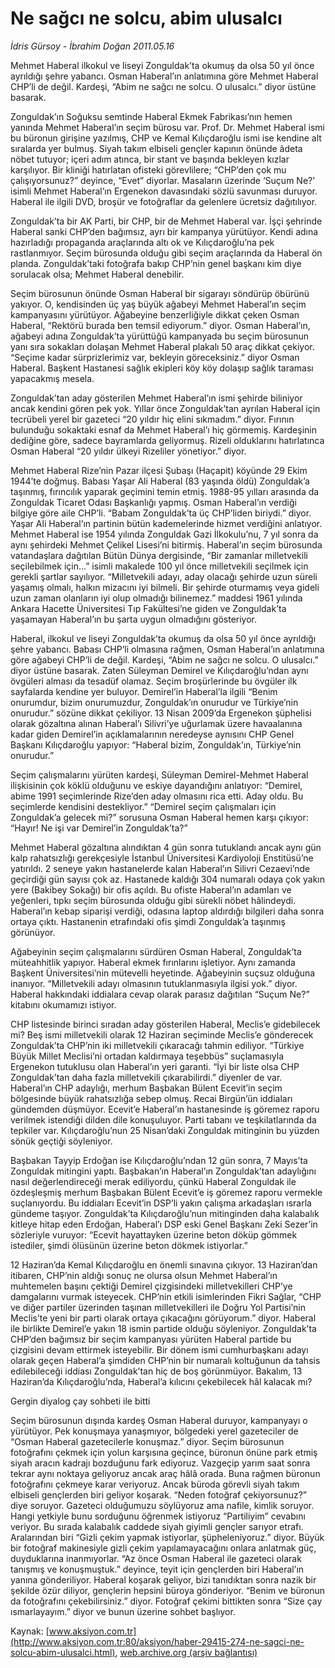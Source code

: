 # Ne sağcı ne solcu, abim ulusalcı

*İdris Gürsoy - İbrahim Doğan 2011.05.16*

<font class="agenda2NewsSpot">
 Mehmet Haberal ilkokul ve liseyi Zonguldak’ta okumuş da olsa 50 yıl önce ayrıldığı şehre yabancı. Osman Haberal’ın anlatımına göre Mehmet Haberal CHP’li de değil. Kardeşi, “Abim ne sağcı ne solcu. O ulusalcı.” diyor üstüne basarak.
</font>
<font class="newsDetail">
 <p>
  <p class="MsoNormal">
   Zonguldak’ın Soğuksu semtinde Haberal Ekmek Fabrikası’nın hemen yanında Mehmet Haberal’ın seçim bürosu var. Prof. Dr. Mehmet Haberal ismi bu büronun girişine yazılmış, CHP ve Kemal Kılıçdaroğlu ismi ise kendine alt sıralarda yer bulmuş. Siyah takım elbiseli gençler kapının önünde âdeta nöbet tutuyor; içeri adım atınca, bir stant ve başında bekleyen kızlar karşılıyor. Bir kliniği hatırlatan ofisteki görevlilere; “CHP’den çok mu çalışıyorsunuz?” deyince, “Evet” diyorlar. Masaların üzerinde ‘Suçum Ne?’ isimli Mehmet Haberal’ın Ergenekon davasındaki sözlü savunması duruyor. Haberal ile ilgili DVD, broşür ve fotoğraflar da gelenlere ücretsiz dağıtılıyor.
   <span>
   </span>
  </p>
  <p class="MsoNormal">
   Zonguldak’ta bir AK Parti, bir CHP, bir de Mehmet Haberal var. İşçi şehrinde Haberal sanki CHP’den bağımsız, ayrı bir kampanya yürütüyor. Kendi adına hazırladığı propaganda araçlarında altı ok ve Kılıçdaroğlu’na pek rastlanmıyor. Seçim bürosunda olduğu gibi seçim araçlarında da Haberal ön planda. Zonguldak’taki fotoğrafa bakıp CHP’nin genel başkanı kim diye sorulacak olsa; Mehmet Haberal denebilir.
  </p>
  <p class="MsoNormal">
   Seçim bürosunun önünde Osman Haberal bir sigarayı söndürüp öbürünü yakıyor.
   <span>
   </span>
   O, kendisinden üç yaş büyük ağabeyi Mehmet Haberal’ın seçim kampanyasını yürütüyor. Ağabeyine benzerliğiyle dikkat çeken Osman Haberal, “Rektörü burada ben temsil ediyorum.” diyor. Osman Haberal’ın, ağabeyi adına Zonguldak’ta yürüttüğü kampanyada bu seçim bürosunun yanı sıra sokakları dolaşan Mehmet Haberal plakalı 50 araç dikkat çekiyor. “Seçime kadar sürprizlerimiz var, bekleyin göreceksiniz.” diyor Osman Haberal. Başkent Hastanesi sağlık ekipleri köy köy dolaşıp sağlık taraması yapacakmış mesela.
   <span>
   </span>
  </p>
  <p class="MsoNormal">
   Zonguldak’tan aday gösterilen Mehmet Haberal’ın ismi şehirde biliniyor ancak kendini gören pek yok. Yıllar önce Zonguldak’tan ayrılan Haberal için tecrübeli yerel bir gazeteci “20 yıldır hiç elini sıkmadım.” diyor. Fırının bulunduğu sokaktaki esnaf da Mehmet Haberal’ı hiç görmemiş. Kardeşinin dediğine göre, sadece bayramlarda geliyormuş. Rizeli olduklarını hatırlatınca Osman Haberal “20 yıldır ülkeyi Rizeliler yönetiyor.” diyor.
  </p>
  <p class="MsoNormal">
   Mehmet Haberal Rize’nin Pazar ilçesi Şubaşı (Haçapit) köyünde 29 Ekim 1944’te doğmuş. Babası Yaşar Ali Haberal (83 yaşında öldü) Zonguldak’a taşınmış, fırıncılık yaparak geçimini temin etmiş. 1988-95 yılları arasında
   <span>
   </span>
   da Zonguldak Ticaret Odası Başkanlığı yapmış. Osman Haberal’ın verdiği bilgiye göre aile CHP’li. “Babam Zonguldak’ta üç CHP’liden biriydi.” diyor. Yaşar Ali Haberal’ın partinin bütün kademelerinde hizmet verdiğini anlatıyor. Mehmet Haberal ise 1954 yılında Zonguldak Gazi İlkokulu’nu, 7 yıl sonra da aynı şehirdeki Mehmet Çelikel Lisesi’ni bitirmiş. Haberal’ın seçim bürosunda vatandaşlara dağıtılan Bütün Dünya dergisinde, “Bir zamanlar milletvekili seçilebilmek için…” isimli makalede 100 yıl önce milletvekili seçilmek için gerekli şartlar sayılıyor.
   <span>
   </span>
   “Milletvekili adayı, aday olacağı şehirde uzun süreli yaşamış olmalı, halkın mizacını iyi bilmeli. Bir şehirde oturmamış veya gideli uzun zaman olanların iyi olup olmadığı bilinemez.” maddesi 1961 yılında Ankara Hacette Üniversitesi Tıp Fakültesi’ne giden ve Zonguldak’ta yaşamayan Haberal’ın bu şarta uygun olmadığını gösteriyor.
  </p>
  <p class="MsoNormal">
   Haberal, ilkokul ve liseyi Zonguldak’ta okumuş da olsa 50 yıl önce ayrıldığı şehre yabancı. Babası CHP’li olmasına rağmen, Osman Haberal’ın anlatımına göre ağabeyi CHP’li de değil. Kardeşi, “Abim ne sağcı ne solcu. O ulusalcı.” diyor üstüne basarak. Zaten Süleyman Demirel ve Kılıçdaroğlu’ndan aynı övgüleri alması da tesadüf olamaz. Seçim broşürlerinde bu övgüler ilk sayfalarda kendine yer buluyor. Demirel’in Haberal’la ilgili “Benim onurumdur, bizim onurumuzdur, Zonguldak’ın onurudur ve Türkiye’nin onurudur.” sözüne dikkat çekiliyor. 13 Nisan 2009’da Ergenekon şüphelisi olarak gözaltına alınan Haberal’ı Silivri’ye uğurlamak üzere havaalanına kadar giden Demirel’in açıklamalarının neredeyse aynısını CHP Genel Başkanı Kılıçdaroğlu yapıyor: “Haberal bizim, Zonguldak’ın, Türkiye’nin onurudur.”
  </p>
  <p class="MsoNormal">
   Seçim çalışmalarını yürüten kardeşi, Süleyman Demirel-Mehmet Haberal ilişkisinin çok köklü olduğunu ve eskiye dayandığını anlatıyor: “Demirel, abime 1991 seçimlerinde Rize’den aday olmasını rica etti. Aday oldu. Bu seçimlerde kendisini destekliyor.” “Demirel seçim çalışmaları için Zonguldak’a gelecek mi?” sorusuna Osman Haberal hemen karşı çıkıyor: “Hayır! Ne işi var Demirel’in Zonguldak’ta?”
  </p>
  <p class="MsoNormal">
   Mehmet Haberal gözaltına alındıktan 4 gün sonra tutuklandı ancak aynı gün kalp rahatsızlığı gerekçesiyle İstanbul Üniversitesi Kardiyoloji Enstitüsü’ne yatırıldı. 2 seneye yakın hastanelerde kalan Haberal’ın Silivri Cezaevi’nde geçirdiği gün sayısı çok az. Hastanede kaldığı 304 numaralı odaya çok yakın yere (Bakibey Sokağı) bir ofis açıldı. Bu ofiste Haberal’ın adamları ve yeğenleri, tıpkı seçim bürosunda olduğu gibi sürekli nöbet hâlindeydi. Haberal’ın kebap siparişi verdiği, odasına laptop aldırdığı bilgileri daha sonra ortaya çıktı. Hastanenin etrafındaki ofis şimdi Zonguldak’a taşınmış görünüyor.
  </p>
  <p class="MsoNormal">
   Ağabeyinin seçim çalışmalarını sürdüren Osman Haberal, Zonguldak’ta müteahhitlik yapıyor. Haberal ekmek fırınlarını işletiyor. Aynı zamanda Başkent Üniversitesi’nin mütevelli heyetinde. Ağabeyinin suçsuz olduğuna inanıyor. “Milletvekili adayı olmasının tutuklanmasıyla ilgisi yok.” diyor. Haberal hakkındaki iddialara cevap olarak parasız dağıtılan “Suçum Ne?” kitabını okumamızı istiyor.
  </p>
  <p class="MsoNormal">
   CHP listesinde birinci sıradan aday gösterilen Haberal, Meclis’e gidebilecek mi? Beş ismi milletvekili olarak 12 Haziran seçiminde Meclis’e gönderecek Zonguldak’ta CHP’nin iki milletvekili çıkaracağı tahmin ediliyor. “Türkiye Büyük Millet Meclisi’ni ortadan kaldırmaya teşebbüs” suçlamasıyla Ergenekon tutuklusu olan Haberal’ın yeri garanti. “İyi bir liste olsa
   <span>
   </span>
   CHP Zonguldak’tan daha fazla milletvekili çıkarabilirdi.” diyenler de var. Haberal’ın CHP adaylığı, merhum Başbakan Bülent Ecevit’in seçim bölgesinde büyük rahatsızlığa sebep olmuş. Recai Birgün’ün iddiaları gündemden düşmüyor. Ecevit’e Haberal’ın hastanesinde iş göremez raporu verilmek istendiği dilden dile konuşuluyor. Parti tabanı ve teşkilatlarında da tepkiler var. Kılıçdaroğlu’nun 25 Nisan’daki Zonguldak mitinginin bu yüzden sönük geçtiği söyleniyor.
  </p>
  <p class="MsoNormal">
   Başbakan Tayyip Erdoğan ise Kılıçdaroğlu’ndan 12 gün sonra, 7 Mayıs’ta Zonguldak mitingini yaptı. Başbakan’ın Haberal’ın Zonguldak’tan adaylığını nasıl değerlendireceği merak ediliyordu, çünkü Haberal Zonguldak ile özdeşleşmiş merhum Başbakan Bülent Ecevit’e iş göremez raporu vermekle suçlanıyordu. Bu iddiaları Ecevit’in DSP’li yakın çalışma arkadaşları ısrarla gündeme taşıyor. Zonguldak’ta Kılıçdaroğlu’nun mitinginden daha kalabalık kitleye hitap eden Erdoğan, Haberal’ı DSP eski Genel Başkanı Zeki Sezer’in sözleriyle vuruyor: “Ecevit hayattayken üzerine beton döküp gömmek istediler, şimdi ölüsünün üzerine beton dökmek istiyorlar.”
  </p>
  <p class="MsoNormal">
   12 Haziran’da Kemal Kılıçdaroğlu en önemli sınavına çıkıyor. 13 Haziran’dan itibaren, CHP’nin aldığı sonuç ne olursa olsun Mehmet Haberal’ın muhtemelen başını çektiği Demirel çizgisindeki milletvekilleri CHP’ye damgalarını vurmak isteyecek. CHP’nin etkili isimlerinden Fikri Sağlar, “CHP ve diğer partiler üzerinden taşınan milletvekilleri ile Doğru Yol Partisi’nin Meclis’te yeni bir parti olarak ortaya çıkacağını görüyorum.” diyor. Haberal ile birlikte Demirel’e yakın 18 ismin partide olduğu söyleniyor. Zonguldak’ta CHP’den bağımsız bir seçim kampanyası yürüten Haberal partide bu çizgisini devam ettirmek isteyebilir. Bir dönem ismi cumhurbaşkanı adayı olarak geçen Haberal’a şimdiden CHP’nin bir numaralı koltuğunun da tahsis edilebileceği iddiası Zonguldak’tan hiç de boş görünmüyor. Bakalım, 13 Haziran’da Kılıçdaroğlu’nda, Haberal’a kılıcını çekebilecek hâl kalacak mı?
  </p>
  <p class="MsoNormal">
  </p>
  <p class="MsoNormal">
  </p>
  <p class="MsoNormal">
   Gergin diyalog çay sohbeti ile bitti
  </p>
  <p class="MsoNormal">
  </p>
  <p class="MsoNormal">
   Seçim bürosunun dışında kardeş Osman Haberal duruyor, kampanyayı o yürütüyor. Pek konuşmaya yanaşmıyor, bölgedeki yerel gazeteciler de “Osman Haberal gazetecilerle konuşmaz.” diyor. Seçim bürosunun fotoğrafını çekmek için yolun karşısına geçince, büronun önüne park etmiş siyah aracın kadrajı bozduğunu fark ediyoruz. Vazgeçip yarım saat sonra tekrar aynı noktaya geliyoruz ancak araç hâlâ orada. Buna rağmen büronun fotoğrafını çekmeye karar veriyoruz. Ancak büroda görevli siyah takım elbiseli gençlerden biri geliyor koşarak. “Neden fotoğraf çekiyorsunuz?” diye soruyor. Gazeteci olduğumuzu söylüyoruz ama nafile, kimlik soruyor. Hangi yetkiyle bunu sorduğunu öğrenmek istiyoruz “Partiliyim” cevabını veriyor. Bu sırada kalabalık caddede siyah giyimli gençler sarıyor etrafı. Aralarından biri “Gizli çekim yapmak istiyorlar, şüpheleniyoruz.” diyor. Büyük bir fotoğraf makinesiyle gizli çekim yapılamayacağını onlara anlatmak güç, duyduklarına inanmıyorlar. “Az önce Osman Haberal ile gazeteci olarak tanışmış ve konuşmuştuk.” deyince, teyit için gençlerden biri Haberal’ın yanına gönderiliyor. Haberal koşarak geliyor, bizi tanıdıktan sonra nazik bir şekilde özür diliyor, gençlerin hepsini büroya gönderiyor. “Benim ve büronun da fotoğrafını çekebilirsiniz.” diyor. Fotoğraf çekimi bittikten sonra “Size çay ısmarlayayım.” diyor ve bunun üzerine sohbet başlıyor.
  </p>
 </p>
</font>

Kaynak: [www.aksiyon.com.tr](http://www.aksiyon.com.tr:80/aksiyon/haber-29415-274-ne-sagci-ne-solcu-abim-ulusalci.html), [web.archive.org (arşiv bağlantısı)](http://web.archive.org/web/20110811074014/http://www.aksiyon.com.tr:80/aksiyon/haber-29415-274-ne-sagci-ne-solcu-abim-ulusalci.html)

